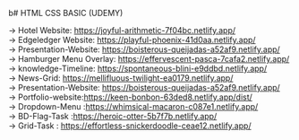 b# HTML CSS BASIC (UDEMY)

-> Hotel Website: https://joyful-arithmetic-7f04bc.netlify.app/ </br>
-> Edgeledger Website: https://playful-phoenix-41d0aa.netlify.app/  </br>
-> Presentation-Website: https://boisterous-queijadas-a52af9.netlify.app/  </br>
-> Hamburger Menu Overlay: https://effervescent-pasca-7cafa2.netlify.app/   </br>
-> knowledge-Timeline: https://spontaneous-blini-e9ddbd.netlify.app/  </br>
-> News-Grid: https://mellifluous-twilight-ea0179.netlify.app/    </br>
-> Presentation-Website: https://boisterous-queijadas-a52af9.netlify.app/  </br>
-> Portfolio-website:https://keen-bonbon-63ded8.netlify.app/dist/   </br>
-> Dropdown-Menu :https://whimsical-macaron-c087e1.netlify.app/  </br>
-> BD-Flag-Task :https://heroic-otter-5b7f7b.netlify.app/  </br>
-> Grid-Task : https://effortless-snickerdoodle-ceae12.netlify.app/ </br>

